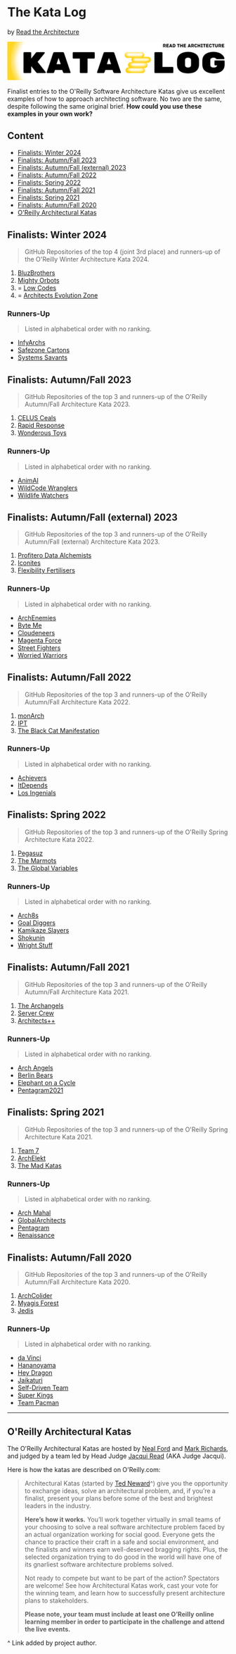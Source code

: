 # The Kata Log

by [Read the Architecture](https://readthearchitecture.com)

<img src="assets/KataLog-1280x220.png" alt="The Kata Log" style="zoom:50%;" />

Finalist entries to the O'Reilly Software Architecture Katas give us excellent examples of how to approach architecting software. No two are the same, despite following the same original brief. **How could you use these examples in your own work?**

## Content

- <a href="#win24">Finalists: Winter 2024</a>
- <a href="#fall23">Finalists: Autumn/Fall 2023</a>
- <a href="#fallex23">Finalists: Autumn/Fall (external) 2023</a>
- <a href="#fall22">Finalists: Autumn/Fall 2022</a>
- <a href="#spring22">Finalists: Spring 2022</a>
- <a href="#fall21">Finalists: Autumn/Fall 2021</a>
- <a href="#spring21">Finalists: Spring 2021</a>
- <a href="#fall20">Finalists: Autumn/Fall 2020</a>
- <a href="#oreillykatas">O'Reilly Architectural Katas</a>

<a name="win24"></a>

## Finalists: Winter 2024

> GitHub Repositories of the top 4 (joint 3rd place) and runners-up of the O'Reilly Winter Architecture Kata 2024.

1. [BluzBrothers](https://github.com/TheKataLog/BluzBrothers)
2. [Mighty Orbots](https://github.com/TheKataLog/Mighty-Orbots)
3. = [Low Codes](https://github.com/TheKataLog/LowCode)
3. = [Architects Evolution Zone](https://github.com/TheKataLog/AchitectsEvolutionZone)

### Runners-Up

> Listed in alphabetical order with no ranking.

- [InfyArchs](https://github.com/TheKataLog/InfyArchs)
- [Safezone Cartons](https://github.com/TheKataLog/Safezone-Cartons)
- [Systems Savants](https://github.com/TheKataLog/Systems-Savants)

<a name="fall23"></a>

## Finalists: Autumn/Fall 2023

> GitHub Repositories of the top 3 and runners-up of the O'Reilly Autumn/Fall Architecture Kata 2023.

1. [CELUS Ceals](https://github.com/TheKataLog/Celus-Ceals)
2. [Rapid Response](https://github.com/TheKataLog/Rapid-Response)
3. [Wonderous Toys](https://github.com/TheKataLog/Wonderous-Toys)

### Runners-Up

> Listed in alphabetical order with no ranking.

- [AnimAI](https://github.com/TheKataLog/AnimAI)
- [WildCode Wranglers](https://github.com/TheKataLog/WildCode-Wranglers)
- [Wildlife Watchers](https://github.com/TheKataLog/WildlifeWatchers)

<a name="fallex23"></a>

## Finalists: Autumn/Fall (external) 2023

> GitHub Repositories of the top 3 and runners-up of the O'Reilly Autumn/Fall (external) Architecture Kata 2023.

1. [Profitero Data Alchemists](https://github.com/TheKataLog/Profitero-Data-Alchemists)
2. [Iconites](https://github.com/TheKataLog/Iconites)
3. [Flexibility Fertilisers](https://github.com/TheKataLog/Flexibility-Fertilisers)

### Runners-Up

> Listed in alphabetical order with no ranking.

- [ArchEnemies](https://github.com/TheKataLog/ArchEnemies)
- [Byte Me](https://github.com/TheKataLog/Byte-Me)
- [Cloudeneers](https://github.com/TheKataLog/Cloudeneers)
- [Magenta Force](https://github.com/TheKataLog/Magenta-Force)
- [Street Fighters](https://github.com/TheKataLog/Street-Fighters)
- [Worried Warriors](https://github.com/TheKataLog/Worried-Warriors)

<a name="fall22"></a>

## Finalists: Autumn/Fall 2022

> GitHub Repositories of the top 3 and runners-up of the O'Reilly Autumn/Fall Architecture Kata 2022.

1. [monArch](https://github.com/TheKataLog/MonArch)
2. [IPT](https://github.com/TheKataLog/IPT)
3. [The Black Cat Manifestation](https://github.com/TheKataLog/Black-Cat-Manifestation)

### Runners-Up

> Listed in alphabetical order with no ranking.

- [Achievers](https://github.com/TheKataLog/Achievers)
- [ItDepends](https://github.com/TheKataLog/It-Depends)
- [Los Ingenials](https://github.com/TheKataLog/Los-Ingenials)

<a name="spring22"></a>

## Finalists: Spring 2022 

> GitHub Repositories of the top 3 and runners-up of the O'Reilly Spring Architecture Kata 2022.

1. [Pegasuz](https://github.com/TheKataLog/Pegasuz)
2. [The Marmots](https://github.com/TheKataLog/Marmots)
3. [The Global Variables](https://github.com/TheKataLog/Global-Variables)

### Runners-Up

> Listed in alphabetical order with no ranking.

- [Arch8s](https://github.com/TheKataLog/Arch8s)
- [Goal Diggers](https://github.com/TheKataLog/Goal-Diggers)
- [Kamikaze Slayers](https://github.com/TheKataLog/Kamikaze-Slayers)
- [Shokunin](https://github.com/TheKataLog/Shokunin)
- [Wright Stuff](https://github.com/TheKataLog/Wright-Stuff)

<a name="fall21"></a>

## Finalists: Autumn/Fall 2021 

> GitHub Repositories of the top 3 and runners-up of the O'Reilly Autumn/Fall Architecture Kata 2021.

1. [The Archangels](https://github.com/TheKataLog/Archangels)
2. [Server Crew](https://github.com/TheKataLog/Sever-Crew)
3. [Architects++](https://github.com/TheKataLog/Architects)

### Runners-Up

> Listed in alphabetical order with no ranking.

- [Arch Angels](https://github.com/TheKataLog/Arch-Angels)
- [Berlin Bears](https://github.com/TheKataLog/Berlin-Bears)
- [Elephant on a Cycle](https://github.com/TheKataLog/Elephant-on-a-Cycle)
- [Pentagram2021](https://github.com/TheKataLog/Pentagram2021)

<a name="spring21"></a>

## Finalists: Spring 2021

> GitHub Repositories of the top 3 and runners-up of the O'Reilly Spring Architecture Kata 2021.

1. [Team 7](https://github.com/TheKataLog/Team-7)
2. [ArchElekt](https://github.com/TheKataLog/ArchElekt)
3. [The Mad Katas](https://github.com/TheKataLog/Mad-Katas)

### Runners-Up

> Listed in alphabetical order with no ranking.

- [Arch Mahal](https://github.com/TheKataLog/Arch-Mahal)
- [GlobalArchitects](https://github.com/TheKataLog/Global-Architects)
- [Pentagram](https://github.com/TheKataLog/Pentagram)
- [Renaissance](https://github.com/TheKataLog/Renaissance)

<a name="fall20"></a>

## Finalists: Autumn/Fall 2020

> GitHub Repositories of the top 3 and runners-up of the O'Reilly Autumn/Fall Architecture Kata 2020.

1. [ArchColider](https://github.com/TheKataLog/ArchColider)
2. [Myagis Forest](https://github.com/TheKataLog/Myagis-Forest)
3. [Jedis](https://github.com/TheKataLog/Jedis)

### Runners-Up

> Listed in alphabetical order with no ranking.

- [da Vinci](https://github.com/TheKataLog/da-Vinci)
- [Hananoyama](https://github.com/TheKataLog/Hananoyama)
- [Hey Dragon](https://github.com/TheKataLog/Hey-Dragon)
- [Jaikaturi](https://github.com/TheKataLog/Jaikaturi)
- [Self-Driven Team](https://github.com/TheKataLog/Self-Driven-Team)
- [Super Kings](https://github.com/TheKataLog/Super-Kings)
- [Team Pacman](https://github.com/TheKataLog/Team-Pacman)

---

<a name="oreillykatas"></a>

## O'Reilly Architectural Katas

The O'Reilly Architectural Katas are hosted by [Neal Ford](http://nealford.com/) and [Mark Richards](https://developertoarchitect.com/), and judged by a team led by Head Judge [Jacqui Read](https://jacquiread.com/) (AKA Judge Jacqui).

Here is how the katas are described on O'Reilly.com:

> Architectural Katas (started by [Ted Neward](http://blogs.tedneward.com/)^) give you the opportunity to exchange ideas, solve an architectural problem, and, if you’re a finalist, present your plans before some of the best and brightest leaders in the industry.
>
> **Here’s how it works.** You’ll work together virtually in small teams of your choosing to solve a real software architecture problem faced by an actual organization working for social good. Everyone gets the chance to practice their craft in a safe and social environment, and the finalists and winners earn well-deserved bragging rights. Plus, the selected organization trying to do good in the world will have one of its gnarliest software architecture problems solved.
>
> Not ready to compete but want to be part of the action? Spectators are welcome! See how Architectural Katas work, cast your vote for the winning team, and learn how to successfully present architecture plans to stakeholders.
>
> **Please note, your team must include at least one O’Reilly online learning member in order to participate in the challenge and attend the live events.**

^ Link added by project author.
